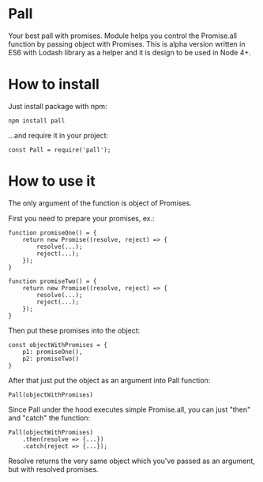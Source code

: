 # Pall
Your best pall with promises. Module helps you control the Promise.all function by passing object with Promises. 
This is alpha version written in ES6 with Lodash library as a helper and it is design to be used in Node 4+.

# How to install
Just install package with npm:
```
npm install pall
```

...and require it in your project:
```
const Pall = require('pall');
```

# How to use it
The only argument of the function is object of Promises. 

First you need to prepare your promises, ex.:
```
function promiseOne() = {
    return new Promise((resolve, reject) => {
        resolve(...);
        reject(...);
    });
}
```

```
function promiseTwo() = {
    return new Promise((resolve, reject) => {
        resolve(...);
        reject(...);
    });
}
```


Then put these promises into the object:
```
const objectWithPromises = {
    p1: promiseOne(),
    p2: promiseTwo()
}
```

After that just put the object as an argument into Pall function:
```
Pall(objectWithPromises)
```
 
Since Pall under the hood executes simple Promise.all, you can just "then" and "catch" the function:
```
Pall(objectWithPromises)
    .then(resolve => {...})
    .catch(reject => {...});
```    

Resolve returns the very same object which you've passed as an argument, but with resolved promises.